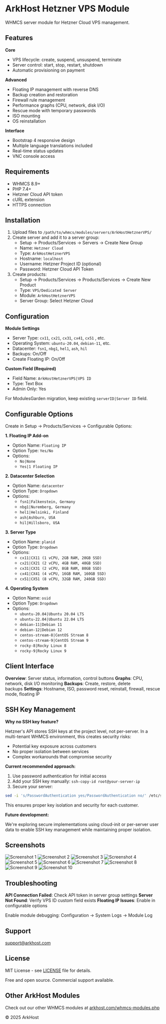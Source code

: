# ArkHost Hetzner VPS Module

WHMCS server module for Hetzner Cloud VPS management.

## Features

**Core**

- VPS lifecycle: create, suspend, unsuspend, terminate
- Server control: start, stop, restart, shutdown
- Automatic provisioning on payment

**Advanced**

- Floating IP management with reverse DNS
- Backup creation and restoration
- Firewall rule management
- Performance graphs (CPU, network, disk I/O)
- Rescue mode with temporary passwords
- ISO mounting
- OS reinstallation

**Interface**

- Bootstrap 4 responsive design
- Multiple language translations included
- Real-time status updates
- VNC console access

## Requirements

- WHMCS 8.9+
- PHP 7.4+
- Hetzner Cloud API token
- cURL extension
- HTTPS connection

## Installation

1. Upload files to `/path/to/whmcs/modules/servers/ArkHostHetznerVPS/`
2. Create server and add it to a server group:
    - Setup → Products/Services → Servers → Create New Group
    - Name: `Hetzner Cloud`
    - Type: `ArkHostHetznerVPS`
    - Hostname: `localhost`
    - Username: Hetzner Project ID (optional)
    - Password: Hetzner Cloud API Token
3. Create products:
    - Setup → Products/Services → Products/Services → Create New Product
    - Type: `VPS/Dedicated Server`
    - Module: `ArkHostHetznerVPS`
    - Server Group: Select Hetzner Cloud

## Configuration

**Module Settings**

- Server Type: `cx11`, `cx21`, `cx31`, `cx41`, `cx51` , etc.
- Operating System: `ubuntu-20.04`, `debian-11`, etc.
- Datacenter: `fsn1`, `nbg1`, `hel1`, `ash`, `hil`
- Backups: On/Off
- Create Floating IP: On/Off

**Custom Field (Required)**

- Field Name: `ArkHostHetznerVPS|VPS ID`
- Type: Text Box
- Admin Only: Yes

For ModulesGarden migration, keep existing `serverID|Server ID` field.

## Configurable Options

Create in Setup → Products/Services → Configurable Options:

**1\. Floating IP Add-on**

- Option Name: `Floating IP`
- Option Type: `Yes/No`
- Options:
    - `No|None`
    - `Yes|1 Floating IP`

**2\. Datacenter Selection**

- Option Name: `datacenter`
- Option Type: `Dropdown`
- Options:
    - `fsn1|Falkenstein, Germany`
    - `nbg1|Nuremberg, Germany`
    - `hel1|Helsinki, Finland`
    - `ash|Ashburn, USA`
    - `hil|Hillsboro, USA`

**3\. Server Type**

- Option Name: `planid`
- Option Type: `Dropdown`
- Options:
    - `cx11|CX11 (1 vCPU, 2GB RAM, 20GB SSD)`
    - `cx21|CX21 (2 vCPU, 4GB RAM, 40GB SSD)`
    - `cx31|CX31 (2 vCPU, 8GB RAM, 80GB SSD)`
    - `cx41|CX41 (4 vCPU, 16GB RAM, 160GB SSD)`
    - `cx51|CX51 (8 vCPU, 32GB RAM, 240GB SSD)`

**4\. Operating System**

- Option Name: `osid`
- Option Type: `Dropdown`
- Options:
    - `ubuntu-20.04|Ubuntu 20.04 LTS`
    - `ubuntu-22.04|Ubuntu 22.04 LTS`
    - `debian-11|Debian 11`
    - `debian-12|Debian 12`
    - `centos-stream-8|CentOS Stream 8`
    - `centos-stream-9|CentOS Stream 9`
    - `rocky-8|Rocky Linux 8`
    - `rocky-9|Rocky Linux 9`

  

## Client Interface

**Overview**: Server status, information, control buttons **Graphs**: CPU, network, disk I/O monitoring **Backups**: Create, restore, delete backups **Settings**: Hostname, ISO, password reset, reinstall, firewall, rescue mode, floating IP

## SSH Key Management

**Why no SSH key feature?**

Hetzner's API stores SSH keys at the project level, not per-server. In a multi-tenant WHMCS environment, this creates security risks:

- Potential key exposure across customers
- No proper isolation between services
- Complex workarounds that compromise security

**Current recommended approach:**

1. Use password authentication for initial access
2. Add your SSH key manually: `ssh-copy-id root@your-server-ip`
3. Secure your server:

```bash
sed -i 's/PasswordAuthentication yes/PasswordAuthentication no/' /etc/ssh/sshd_configsystemctl restart sshd
```

This ensures proper key isolation and security for each customer.

**Future development:**

We're exploring secure implementations using cloud-init or per-server user data to enable SSH key management while maintaining proper isolation.

## Screenshots
![Screenshot 1](screenshots/1.png)
![Screenshot 2](screenshots/2.png)
![Screenshot 3](screenshots/3.png)
![Screenshot 4](screenshots/4.png)
![Screenshot 5](screenshots/5.png)
![Screenshot 6](screenshots/6.png)
![Screenshot 7](screenshots/7.png)
![Screenshot 8](screenshots/8.png)
![Screenshot 9](screenshots/9.png)
![Screenshot 10](screenshots/10.png)

## Troubleshooting

**API Connection Failed**: Check API token in server group settings **Server Not Found**: Verify VPS ID custom field exists **Floating IP Issues**: Enable in configurable options

Enable module debugging: Configuration → System Logs → Module Log

## Support

[support@arkhost.com](mailto:support@arkhost.com "mailto:support@arkhost.com")

## License

MIT License - see [LICENSE](LICENSE) file for details.

Free and open source. Commercial support available.

## Other ArkHost Modules

Check out our other WHMCS modules at [arkhost.com/whmcs-modules.php](https://arkhost.com/whmcs-modules.php "https://arkhost.com/whmcs-modules.php")

© 2025 ArkHost

<br>
